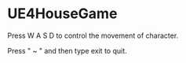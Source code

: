 # UE4HouseGame

Press W A S D to control the movement of character.

Press " ~ " and then type exit to quit.
